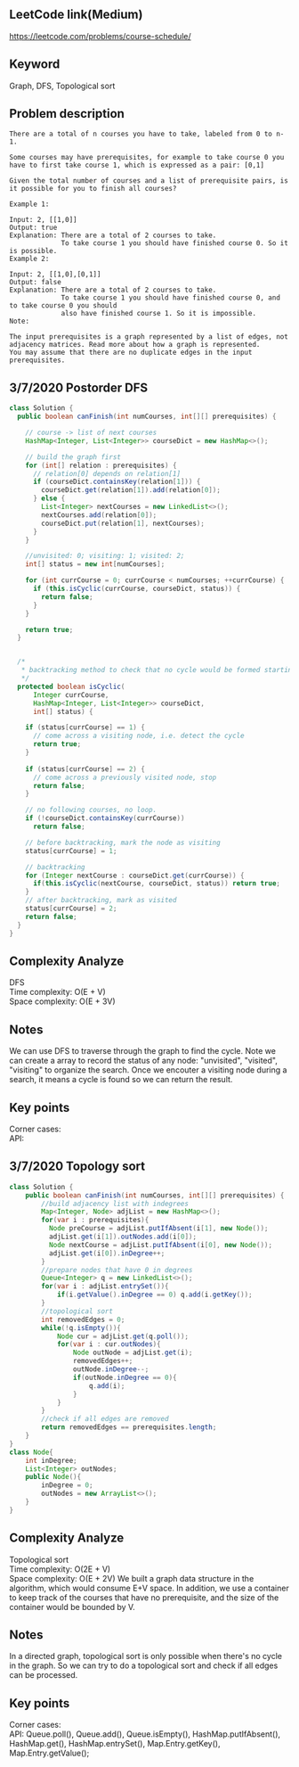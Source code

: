 ## LeetCode link(Medium)
https://leetcode.com/problems/course-schedule/

## Keyword
Graph, DFS, Topological sort

## Problem description
```
There are a total of n courses you have to take, labeled from 0 to n-1.

Some courses may have prerequisites, for example to take course 0 you have to first take course 1, which is expressed as a pair: [0,1]

Given the total number of courses and a list of prerequisite pairs, is it possible for you to finish all courses?

Example 1:

Input: 2, [[1,0]] 
Output: true
Explanation: There are a total of 2 courses to take. 
             To take course 1 you should have finished course 0. So it is possible.
Example 2:

Input: 2, [[1,0],[0,1]]
Output: false
Explanation: There are a total of 2 courses to take. 
             To take course 1 you should have finished course 0, and to take course 0 you should
             also have finished course 1. So it is impossible.
Note:

The input prerequisites is a graph represented by a list of edges, not adjacency matrices. Read more about how a graph is represented.
You may assume that there are no duplicate edges in the input prerequisites.
```
## 3/7/2020 Postorder DFS

```java
class Solution {
  public boolean canFinish(int numCourses, int[][] prerequisites) {

    // course -> list of next courses
    HashMap<Integer, List<Integer>> courseDict = new HashMap<>();

    // build the graph first
    for (int[] relation : prerequisites) {
      // relation[0] depends on relation[1]
      if (courseDict.containsKey(relation[1])) {
        courseDict.get(relation[1]).add(relation[0]);
      } else {
        List<Integer> nextCourses = new LinkedList<>();
        nextCourses.add(relation[0]);
        courseDict.put(relation[1], nextCourses);
      }
    }

    //unvisited: 0; visiting: 1; visited: 2;
    int[] status = new int[numCourses];

    for (int currCourse = 0; currCourse < numCourses; ++currCourse) {
      if (this.isCyclic(currCourse, courseDict, status)) {
        return false;
      }
    }

    return true;
  }


  /*
   * backtracking method to check that no cycle would be formed starting from currCourse
   */
  protected boolean isCyclic(
      Integer currCourse,
      HashMap<Integer, List<Integer>> courseDict,
      int[] status) {

    if (status[currCourse] == 1) {
      // come across a visiting node, i.e. detect the cycle
      return true;
    }
      
    if (status[currCourse] == 2) {
      // come across a previously visited node, stop
      return false;
    }

    // no following courses, no loop.
    if (!courseDict.containsKey(currCourse))
      return false;

    // before backtracking, mark the node as visiting
    status[currCourse] = 1;

    // backtracking
    for (Integer nextCourse : courseDict.get(currCourse)) {
      if(this.isCyclic(nextCourse, courseDict, status)) return true;
    }
    // after backtracking, mark as visited
    status[currCourse] = 2;
    return false;
  }
}
```

## Complexity Analyze
DFS\
Time complexity: O(E + V)\
Space complexity: O(E + 3V)

## Notes
We can use DFS to traverse through the graph to find the cycle. Note we can create a array to record the status of any node: "unvisited", "visited", "visiting" to organize the search. Once we encouter a visiting node during a search, it means a cycle is found so we can return the result.

## Key points
Corner cases: \
API:

## 3/7/2020 Topology sort

```java
class Solution {
    public boolean canFinish(int numCourses, int[][] prerequisites) {
        //build adjacency list with indegrees
        Map<Integer, Node> adjList = new HashMap<>();
        for(var i : prerequisites){
          Node preCourse = adjList.putIfAbsent(i[1], new Node());
          adjList.get(i[1]).outNodes.add(i[0]);
          Node nextCourse = adjList.putIfAbsent(i[0], new Node());
          adjList.get(i[0]).inDegree++;
        }
        //prepare nodes that have 0 in degrees
        Queue<Integer> q = new LinkedList<>();
        for(var i : adjList.entrySet()){
            if(i.getValue().inDegree == 0) q.add(i.getKey());
        }
        //topological sort
        int removedEdges = 0;
        while(!q.isEmpty()){
            Node cur = adjList.get(q.poll());
            for(var i : cur.outNodes){
                Node outNode = adjList.get(i);
                removedEdges++;
                outNode.inDegree--;
                if(outNode.inDegree == 0){
                    q.add(i);
                }
            }
        }
        //check if all edges are removed
        return removedEdges == prerequisites.length;
    }
}
class Node{
    int inDegree;
    List<Integer> outNodes;
    public Node(){
        inDegree = 0;
        outNodes = new ArrayList<>();
    }
}
```

## Complexity Analyze
Topological sort\
Time complexity: O(2E + V)\
Space complexity: O(E + 2V) We built a graph data structure in the algorithm, which would consume E+V space. In addition, we use a container to keep track of the courses that have no prerequisite, and the size of the container would be bounded by V.

## Notes
In a directed graph, topological sort is only possible when there's no cycle in the graph. So we can try to do a topological sort and check if all edges can be processed.

## Key points
Corner cases: \
API: Queue.poll(), Queue.add(), Queue.isEmpty(), HashMap.putIfAbsent(), HashMap.get(), HashMap.entrySet(), Map.Entry.getKey(), Map.Entry.getValue();